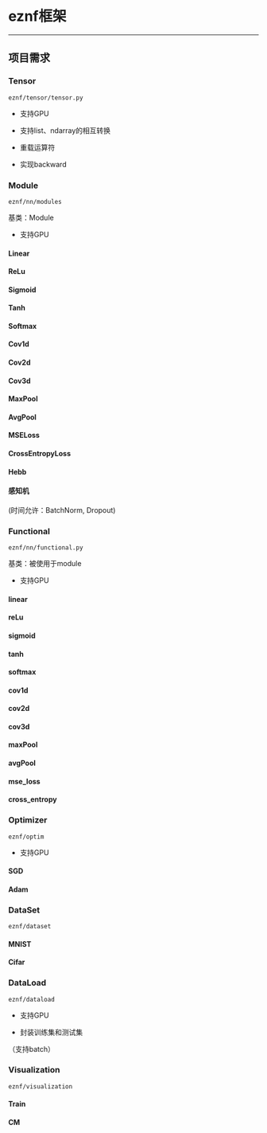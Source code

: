 # eznf框架

---

## 项目需求

### Tensor

`eznf/tensor/tensor.py`

* 支持GPU

* 支持list、ndarray的相互转换

* 重载运算符

* 实现backward



### Module

`eznf/nn/modules`

基类：Module

* 支持GPU

#### Linear

#### ReLu

#### Sigmoid

#### Tanh

#### Softmax

#### Cov1d

#### Cov2d

#### Cov3d

#### MaxPool

#### AvgPool

#### MSELoss

#### CrossEntropyLoss

#### Hebb

#### 感知机

(时间允许：BatchNorm, Dropout)



### Functional

`eznf/nn/functional.py`

基类：被使用于module

* 支持GPU

#### linear

#### reLu

#### sigmoid

#### tanh

#### softmax

#### cov1d

#### cov2d

#### cov3d

#### maxPool

#### avgPool

#### mse_loss

#### cross_entropy



### Optimizer

`eznf/optim`

* 支持GPU

#### SGD

#### Adam



### DataSet

`eznf/dataset`

#### MNIST

#### Cifar



### DataLoad

`eznf/dataload`

* 支持GPU

* 封装训练集和测试集

（支持batch）



### Visualization

`eznf/visualization`

#### Train

#### CM